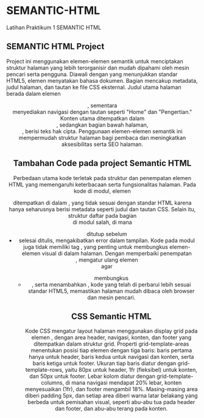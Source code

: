 # SEMANTIC-HTML
Latihan Praktikum 1 SEMANTIC HTML 

## SEMANTIC HTML Project
Project ini menggunakan elemen-elemen semantik untuk menciptakan struktur halaman yang lebih terorganisir dan mudah dipahami oleh mesin pencari serta pengguna. Diawali dengan <!DOCTYPE html> yang menunjukkan standar HTML5, elemen <html lang="en"> menyatakan bahasa dokumen. Bagian <head> mencakup metadata, judul halaman, dan tautan ke file CSS eksternal. Judul utama halaman berada dalam elemen <header>, sementara <nav> menyediakan navigasi dengan tautan seperti "Home" dan "Pengertian." Konten utama ditempatkan dalam <section>, sedangkan bagian bawah halaman, <footer>, berisi teks hak cipta. Penggunaan elemen-elemen semantik ini mempermudah struktur halaman bagi pembaca dan meningkatkan aksesibilitas serta SEO halaman.
## Tambahan  Code pada project Semantic HTML
Perbedaan utama kode terletak pada struktur dan penempatan elemen HTML yang memengaruhi keterbacaan serta fungsionalitas halaman. Pada kode di modul, elemen <header> ditempatkan di dalam <head>, yang tidak sesuai dengan standar HTML karena <head> hanya seharusnya berisi metadata seperti judul dan tautan CSS. Selain itu, struktur daftar pada bagian <nav> di modul salah, di mana <ul> ditutup sebelum <li> selesai ditulis, mengakibatkan error dalam tampilan. Kode pada modul juga tidak memiliki tag <body>, yang penting untuk membungkus elemen-elemen visual di dalam halaman. Dengan memperbaiki penempatan <header>, mengatur ulang elemen <nav> agar <ul> membungkus <li>, serta menambahkan <body>, kode yang telah di perbarui lebih sesuai standar HTML5, memastikan halaman mudah dibaca oleh browser dan mesin pencari.
## CSS Semantic HTML
Kode CSS mengatur layout halaman menggunakan display grid pada elemen <body>, dengan area header, navigasi, konten, dan footer yang ditempatkan dalam struktur grid. Properti grid-template-areas menentukan posisi tiap elemen dengan tiga baris: baris pertama hanya untuk header, baris kedua untuk navigasi dan konten, serta baris ketiga untuk footer. Ukuran tiap baris diatur dengan grid-template-rows, yaitu 80px untuk header, 1fr (fleksibel) untuk konten, dan 50px untuk footer. Lebar kolom diatur dengan grid-template-columns, di mana navigasi mendapat 20% lebar, konten menyesuaikan (1fr), dan footer mengambil 18%. Masing-masing area diberi padding 5px, dan setiap area diberi warna latar belakang yang berbeda untuk pemisahan visual, seperti abu-abu tua pada header dan footer, dan abu-abu terang pada konten.
